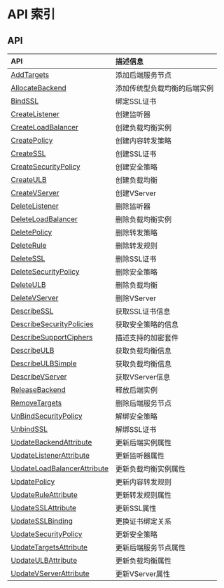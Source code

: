 # API 索引

## API

| API | 描述信息 |
|:---|:---|
|[AddTargets](api/ulb-api/add_targets)|添加后端服务节点|
|[AllocateBackend](api/ulb-api/allocate_backend)|添加传统型负载均衡的后端实例|
|[BindSSL](api/ulb-api/bind_ssl)|绑定SSL证书|
|[CreateListener](api/ulb-api/create_listener)|创建监听器|
|[CreateLoadBalancer](api/ulb-api/create_load_balancer)|创建负载均衡实例|
|[CreatePolicy](api/ulb-api/create_policy)|创建内容转发策略|
|[CreateSSL](api/ulb-api/create_ssl)|创建SSL证书|
|[CreateSecurityPolicy](api/ulb-api/create_security_policy)|创建安全策略|
|[CreateULB](api/ulb-api/create_ulb)|创建负载均衡|
|[CreateVServer](api/ulb-api/create_vserver)|创建VServer|
|[DeleteListener](api/ulb-api/delete_listener)|删除监听器|
|[DeleteLoadBalancer](api/ulb-api/delete_load_balancer)|删除负载均衡实例|
|[DeletePolicy](api/ulb-api/delete_policy)|删除转发策略|
|[DeleteRule](api/ulb-api/delete_rule)|删除转发规则|
|[DeleteSSL](api/ulb-api/delete_ssl)|删除SSL证书|
|[DeleteSecurityPolicy](api/ulb-api/delete_security_policy)|删除安全策略|
|[DeleteULB](api/ulb-api/delete_ulb)|删除负载均衡|
|[DeleteVServer](api/ulb-api/delete_vserver)|删除VServer|
|[DescribeSSL](api/ulb-api/describe_ssl)|获取SSL证书信息|
|[DescribeSecurityPolicies](api/ulb-api/describe_security_policies)|获取安全策略的信息|
|[DescribeSupportCiphers](api/ulb-api/describe_support_ciphers)|描述支持的加密套件|
|[DescribeULB](api/ulb-api/describe_ulb)|获取负载均衡信息|
|[DescribeULBSimple](api/ulb-api/describe_ulb_simple)|获取负载均衡信息|
|[DescribeVServer](api/ulb-api/describe_vserver)|获取VServer信息|
|[ReleaseBackend](api/ulb-api/release_backend)|释放后端实例|
|[RemoveTargets](api/ulb-api/remove_targets)|删除后端服务节点|
|[UnBindSecurityPolicy](api/ulb-api/un_bind_security_policy)|解绑安全策略|
|[UnbindSSL](api/ulb-api/unbind_ssl)|解绑SSL证书|
|[UpdateBackendAttribute](api/ulb-api/update_backend_attribute)|更新后端实例属性|
|[UpdateListenerAttribute](api/ulb-api/update_listener_attribute)|更新监听器属性|
|[UpdateLoadBalancerAttribute](api/ulb-api/update_load_balancer_attribute)|更新负载均衡实例属性|
|[UpdatePolicy](api/ulb-api/update_policy)|更新内容转发规则|
|[UpdateRuleAttribute](api/ulb-api/update_rule_attribute)|更新转发规则属性|
|[UpdateSSLAttribute](api/ulb-api/update_ssl_attribute)|更新SSL属性|
|[UpdateSSLBinding](api/ulb-api/update_ssl_binding)|更换证书绑定关系|
|[UpdateSecurityPolicy](api/ulb-api/update_security_policy)|更新安全策略|
|[UpdateTargetsAttribute](api/ulb-api/update_targets_attribute)|更新后端服务节点属性|
|[UpdateULBAttribute](api/ulb-api/update_ulb_attribute)|更新负载均衡属性|
|[UpdateVServerAttribute](api/ulb-api/update_vserver_attribute)|更新VServer属性|
